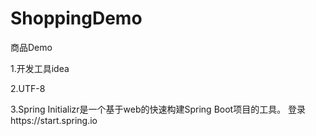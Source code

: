 # ShoppingDemo
商品Demo

1.开发工具idea

2.UTF-8

3.Spring Initializr是一个基于web的快速构建Spring Boot项目的工具。 登录https://start.spring.io
